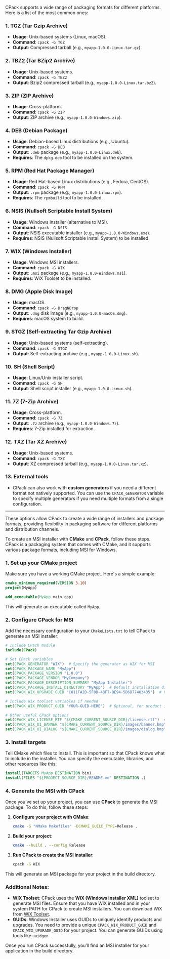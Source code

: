 CPack supports a wide range of packaging formats for different platforms. Here is a list of the most common ones:

### 1. **TGZ (Tar Gzip Archive)**
   - **Usage**: Unix-based systems (Linux, macOS).
   - **Command**: `cpack -G TGZ`
   - **Output**: Compressed tarball (e.g., `myapp-1.0.0-Linux.tar.gz`).

### 2. **TBZ2 (Tar BZip2 Archive)**
   - **Usage**: Unix-based systems.
   - **Command**: `cpack -G TBZ2`
   - **Output**: Bzip2 compressed tarball (e.g., `myapp-1.0.0-Linux.tar.bz2`).

### 3. **ZIP (ZIP Archive)**
   - **Usage**: Cross-platform.
   - **Command**: `cpack -G ZIP`
   - **Output**: ZIP archive (e.g., `myapp-1.0.0-Windows.zip`).

### 4. **DEB (Debian Package)**
   - **Usage**: Debian-based Linux distributions (e.g., Ubuntu).
   - **Command**: `cpack -G DEB`
   - **Output**: `.deb` package (e.g., `myapp-1.0.0-Linux.deb`).
   - **Requires**: The `dpkg-deb` tool to be installed on the system.

### 5. **RPM (Red Hat Package Manager)**
   - **Usage**: Red Hat-based Linux distributions (e.g., Fedora, CentOS).
   - **Command**: `cpack -G RPM`
   - **Output**: `.rpm` package (e.g., `myapp-1.0.0-Linux.rpm`).
   - **Requires**: The `rpmbuild` tool to be installed.

### 6. **NSIS (Nullsoft Scriptable Install System)**
   - **Usage**: Windows installer (alternative to MSI).
   - **Command**: `cpack -G NSIS`
   - **Output**: NSIS executable installer (e.g., `myapp-1.0.0-Windows.exe`).
   - **Requires**: NSIS (Nullsoft Scriptable Install System) to be installed.

### 7. **WIX (Windows Installer)**
   - **Usage**: Windows MSI installers.
   - **Command**: `cpack -G WIX`
   - **Output**: `.msi` package (e.g., `myapp-1.0.0-Windows.msi`).
   - **Requires**: WiX Toolset to be installed.

### 8. **DMG (Apple Disk Image)**
   - **Usage**: macOS.
   - **Command**: `cpack -G DragNDrop`
   - **Output**: `.dmg` disk image (e.g., `myapp-1.0.0-macOS.dmg`).
   - **Requires**: macOS system to build.

### 9. **STGZ (Self-extracting Tar Gzip Archive)**
   - **Usage**: Unix-based systems (self-extracting).
   - **Command**: `cpack -G STGZ`
   - **Output**: Self-extracting archive (e.g., `myapp-1.0.0-Linux.sh`).

### 10. **SH (Shell Script)**
   - **Usage**: Linux/Unix installer script.
   - **Command**: `cpack -G SH`
   - **Output**: Shell script installer (e.g., `myapp-1.0.0-Linux.sh`).

### 11. **7Z (7-Zip Archive)**
   - **Usage**: Cross-platform.
   - **Command**: `cpack -G 7Z`
   - **Output**: `.7z` archive (e.g., `myapp-1.0.0-Windows.7z`).
   - **Requires**: 7-Zip installed for extraction.

### 12. **TXZ (Tar XZ Archive)**
   - **Usage**: Unix-based systems.
   - **Command**: `cpack -G TXZ`
   - **Output**: XZ compressed tarball (e.g., `myapp-1.0.0-Linux.tar.xz`).

### 13. **External tools**
   - CPack can also work with **custom generators** if you need a different format not natively supported. You can use the `CPACK_GENERATOR` variable to specify multiple generators if you need multiple formats from a single configuration.

---

These options allow CPack to create a wide range of installers and package formats, providing flexibility in packaging software for different platforms and distribution channels.




To create an MSI installer with **CMake** and **CPack**, follow these steps. CPack is a packaging system that comes with CMake, and it supports various package formats, including MSI for Windows.

### 1. **Set up your CMake project**
Make sure you have a working CMake project. Here's a simple example:

```cmake
cmake_minimum_required(VERSION 3.10)
project(MyApp)

add_executable(MyApp main.cpp)
```

This will generate an executable called `MyApp`.

### 2. **Configure CPack for MSI**
Add the necessary configuration to your `CMakeLists.txt` to tell CPack to generate an MSI installer:

```cmake
# Include CPack module
include(CPack)

# Set CPack variables
set(CPACK_GENERATOR "WIX")  # Specify the generator as WIX for MSI
set(CPACK_PACKAGE_NAME "MyApp")
set(CPACK_PACKAGE_VERSION "1.0.0")
set(CPACK_PACKAGE_VENDOR "MyCompany")
set(CPACK_PACKAGE_DESCRIPTION_SUMMARY "MyApp Installer")
set(CPACK_PACKAGE_INSTALL_DIRECTORY "MyApp")  # Default installation directory
set(CPACK_WIX_UPGRADE_GUID "C011FA2D-5F0D-43F7-BE94-5D6D77403435")  # Replace with your own GUID

# Include Wix toolset variables if needed
set(CPACK_WIX_PRODUCT_GUID "YOUR-GUID-HERE")  # Optional, for product identification

# Other useful CPack options
set(CPACK_WIX_LICENSE_RTF "${CMAKE_CURRENT_SOURCE_DIR}/license.rtf")  # License file (optional)
set(CPACK_WIX_UI_BANNER "${CMAKE_CURRENT_SOURCE_DIR}/images/banner.bmp")  # Custom banner (optional)
set(CPACK_WIX_UI_DIALOG "${CMAKE_CURRENT_SOURCE_DIR}/images/dialog.bmp")  # Custom dialog image (optional)
```

### 3. **Install targets**
Tell CMake which files to install. This is important so that CPack knows what to include in the installer. You can specify the executable, libraries, and other resources like this:

```cmake
install(TARGETS MyApp DESTINATION bin)
install(FILES "${PROJECT_SOURCE_DIR}/README.md" DESTINATION .)
```

### 4. **Generate the MSI with CPack**
Once you’ve set up your project, you can use **CPack** to generate the MSI package. To do this, follow these steps:

1. **Configure your project with CMake**:
   ```bash
   cmake -G "NMake Makefiles" -DCMAKE_BUILD_TYPE=Release .
   ```

2. **Build your project**:
   ```bash
   cmake --build . --config Release
   ```

3. **Run CPack to create the MSI installer**:
   ```bash
   cpack -G WIX
   ```

This will generate an MSI package for your project in the build directory.

### Additional Notes:
- **WIX Toolset**: CPack uses the **WiX (Windows Installer XML)** toolset to generate MSI files. Ensure that you have WiX installed and in your system PATH for CPack to create MSI installers. You can download WiX from [WiX Toolset](https://wixtoolset.org/).
- **GUIDs**: Windows Installer uses GUIDs to uniquely identify products and upgrades. You need to provide a unique `CPACK_WIX_PRODUCT_GUID` and `CPACK_WIX_UPGRADE_GUID` for your project. You can generate GUIDs using tools like `uuidgen`.

Once you run CPack successfully, you’ll find an MSI installer for your application in the build directory.
